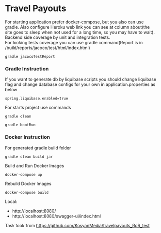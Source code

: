# Travel Payouts

For starting application prefer docker-compose, but you also can use gradle.
Also configure Heroku web link you can see at column about(the site goes to sleep when not used for a long time, so you
may have to wait).
</br>
Backend side coverage by unit and integration tests.
</br>
For looking tests coverage you can use gradle command(Report is in /build/reports/jacoco/test/html/index.html)

````
gradle jacocoTestReport
````

### Gradle Instruction

If you want to generate db by liquibase scripts you should change liquibase flag and change database configs for your
own in application.properties as below

````
spring.liquibase.enabled=true
````

For starts project use commands

````
gradle clean
````

````
gradle bootRun
````

### Docker Instruction

For generated gradle build folder

````
gradle clean build jar
````

Build and Run Docker Images

````
docker-compose up
````

Rebuild Docker Images

````
docker-compose build
````

Local:

+ http://localhost:8080/
+ http://localhost:8080/swagger-ui/index.html

Task took from https://github.com/KosyanMedia/travelpayouts_RoR_test